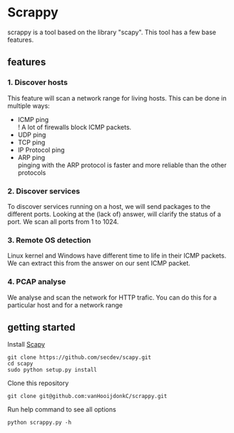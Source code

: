 # Scrappy
scrappy is a tool based on the library "scapy".
This tool has a few base features.

## features
### 1. Discover hosts
This feature will scan a network range for living hosts.
This can be done in multiple ways:

- ICMP ping   
    ! A lot of firewalls block ICMP packets.
- UDP ping   
- TCP ping   
- IP Protocol ping   
- ARP ping   
    pinging with the ARP protocol is faster and more reliable than the other protocols

### 2. Discover services
To discover services running on a host, we will send packages to the different ports.
Looking at the (lack of) answer, will clarify the status of a port.
We scan all ports from 1 to 1024.

### 3. Remote OS detection
Linux kernel and Windows have different time to life in their ICMP packets.
We can extract this from the answer on our sent ICMP packet.

### 4. PCAP analyse
We analyse and scan the network for HTTP trafic.
You can do this for a particular host and for a network range

## getting started
Install [Scapy](https://scapy.net)
```
git clone https://github.com/secdev/scapy.git
cd scapy
sudo python setup.py install
```

Clone this repository
```
git clone git@github.com:vanHooijdonkC/scrappy.git
```

Run help command to see all options
```
python scrappy.py -h
```
